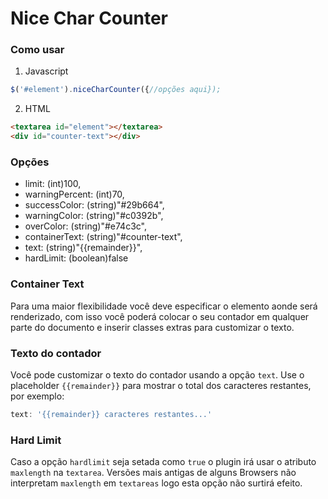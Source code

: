 # Nice Char Counter

### Como usar

1. Javascript

```javascript
$('#element').niceCharCounter({//opções aqui});
```
2. HTML

```html
<textarea id="element"></textarea>
<div id="counter-text"></div>
```

### Opções
* limit: (int)100,
* warningPercent: (int)70,
* successColor: (string)"#29b664",
* warningColor: (string)"#c0392b",
* overColor: (string)"#e74c3c",
* containerText: (string)"#counter-text",
* text: (string)"{{remainder}}",
* hardLimit: (boolean)false

### Container Text
Para uma maior flexibilidade você deve especificar o elemento aonde será renderizado, com isso você poderá colocar o seu contador em qualquer parte do documento e inserir classes extras para customizar o texto.

### Texto do contador
Você pode customizar o texto do contador usando a opção `text`. Use o placeholder `{{remainder}}` para mostrar o total dos caracteres restantes, por exemplo:

```javascript
text: '{{remainder}} caracteres restantes...' 
```

### Hard Limit
Caso a opção `hardlimit` seja setada como `true` o plugin irá usar o atributo `maxlength` na `textarea`. Versões mais antigas de alguns Browsers não interpretam `maxlength` em `textareas` logo esta opção não surtirá efeito.
